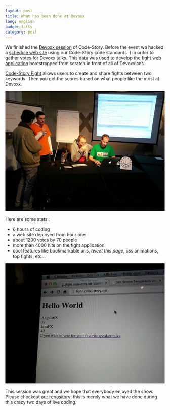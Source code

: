 ```yaml
---
layout: post
title: What has been done at Devoxx
lang: english
badge: fatty
category: post
---
```


We finished the [Devoxx session](http://devoxx.com/display/DV12/Code+Story) of Code-Story. Before the event we
hacked a [schedule web site](http://planning.code-story.net) using our Code-Story code standards :) in order to gather
votes for Devoxx talks. This data was used to develop the [fight web application](http://fight.code-story.net)
bootstrapped from scratch in front of all of Devoxxians.

[Code-Story Fight](http://fight.code-story.net) allows users to create and share fights between two keywords. Then you
get the scores based on what people like the most at Devoxx.

![One session](/images/fight-session.jpg)

Here are some stats :
 - 6 hours of coding
 - a web site deployed from hour one
 - about 1200 votes by 70 people
 - more than 4000 hits on the fight application!
 - cool features like bookmarkable urls, *tweet this page*, css animations, top fights, etc...

![First version of our application](/images/fight-firstversion.jpg)

This session was great and we hope that everybody enjoyed the show. Please checkout
[our repository](https://github.com/CodeStory/code-story-fight): this is merely what we have done during this crazy two
days of live coding.
